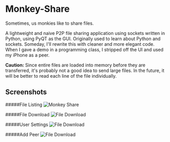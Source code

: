 Monkey-Share
============
Sometimes, us monkies like to share files.

A lightweight and naive P2P file sharing application using sockets written in Python, using PyQT as the GUI.
Originally used to learn about Python and sockets. Someday, I'll rewrite this with cleaner and more elegant code. When I gave a demo in a programming class, I stripped off the UI and used my iPhone as a peer.

__Caution:__
Since entire files are loaded into memory before they are transferred, it's probably not a good idea to send large files. In the future, it will be better to read each line of the file individually.

Screenshots
-----------

#####File Listing
![Monkey Share](https://raw.githubusercontent.com/travcunn/Monkey-Share/master/screenshots/monkeyshare.png)

#####File Download
![File Download](https://raw.githubusercontent.com/travcunn/Monkey-Share/master/screenshots/download.png)

#####User Settings
![File Download](https://raw.githubusercontent.com/travcunn/Monkey-Share/master/screenshots/settings.png)

#####Add Peer
![File Download](https://raw.githubusercontent.com/travcunn/Monkey-Share/master/screenshots/addpeer.png)
